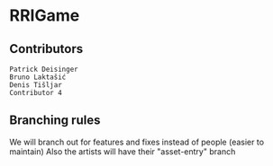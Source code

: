 # RRIGame

## Contributors
	Patrick Deisinger
	Bruno Laktašić
	Denis Tišljar
	Contributor 4

<description>

## Branching rules
We will branch out for features and fixes instead of people (easier to maintain)
Also the artists will have their "asset-entry" branch
